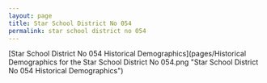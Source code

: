 ```yaml
---
layout: page
title: Star School District No 054
permalink: star school district no 054
---
```



[Star School District No 054 Historical Demographics](pages/Historical Demographics for the Star School District No 054.png "Star School District No 054 Historical Demographics")
